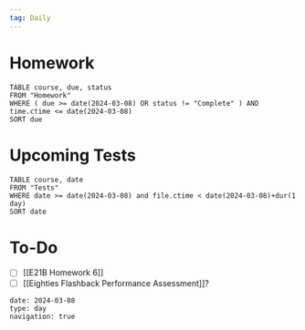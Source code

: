 ```yaml
---
tag: Daily
---
```

# Homework
```dataview
TABLE course, due, status
FROM "Homework" 
WHERE ( due >= date(2024-03-08) OR status != "Complete" ) AND time.ctime <= date(2024-03-08)
SORT due
```
# Upcoming Tests
```dataview
TABLE course, date
FROM "Tests" 
WHERE date >= date(2024-03-08) and file.ctime < date(2024-03-08)+dur(1 day)
SORT date
```
# To-Do
- [ ] [[E21B Homework 6]]
- [ ] [[Eighties Flashback Performance Assessment]]?

```gEvent
date: 2024-03-08
type: day
navigation: true
```